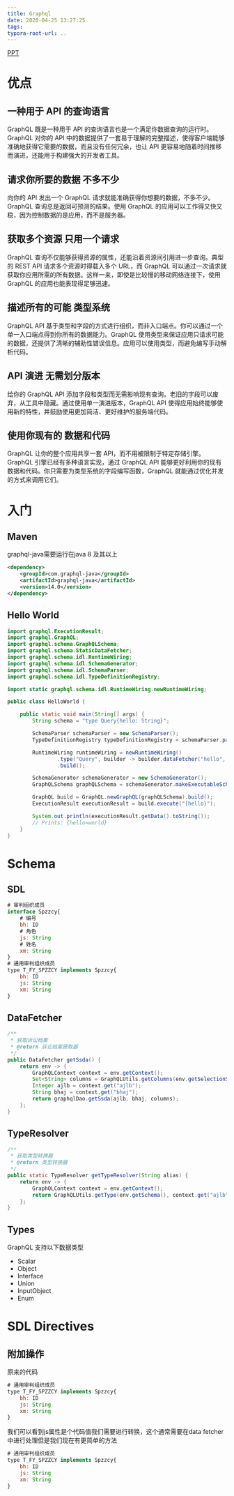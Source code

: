 ```yaml
---
title: Graphql
date: 2020-04-25 13:27:25
tags:
typora-root-url: ..
---
```

[PPT](/reveal.js/graphql.html)
# 优点
## 一种用于 API 的查询语言
GraphQL 既是一种用于 API 的查询语言也是一个满足你数据查询的运行时。 GraphQL 对你的 API 中的数据提供了一套易于理解的完整描述，使得客户端能够准确地获得它需要的数据，而且没有任何冗余，也让 API 更容易地随着时间推移而演进，还能用于构建强大的开发者工具。

## 请求你所要的数据 不多不少
向你的 API 发出一个 GraphQL 请求就能准确获得你想要的数据，不多不少。 GraphQL 查询总是返回可预测的结果。使用 GraphQL 的应用可以工作得又快又稳，因为控制数据的是应用，而不是服务器。

## 获取多个资源 只用一个请求
GraphQL 查询不仅能够获得资源的属性，还能沿着资源间引用进一步查询。典型的 REST API 请求多个资源时得载入多个 URL，而 GraphQL 可以通过一次请求就获取你应用所需的所有数据。这样一来，即使是比较慢的移动网络连接下，使用 GraphQL 的应用也能表现得足够迅速。

## 描述所有的可能 类型系统
GraphQL API 基于类型和字段的方式进行组织，而非入口端点。你可以通过一个单一入口端点得到你所有的数据能力。GraphQL 使用类型来保证应用只请求可能的数据，还提供了清晰的辅助性错误信息。应用可以使用类型，而避免编写手动解析代码。

## API 演进 无需划分版本

给你的 GraphQL API 添加字段和类型而无需影响现有查询。老旧的字段可以废弃，从工具中隐藏。通过使用单一演进版本，GraphQL API 使得应用始终能够使用新的特性，并鼓励使用更加简洁、更好维护的服务端代码。

## 使用你现有的 数据和代码

GraphQL 让你的整个应用共享一套 API，而不用被限制于特定存储引擎。GraphQL 引擎已经有多种语言实现，通过 GraphQL API 能够更好利用你的现有数据和代码。你只需要为类型系统的字段编写函数，GraphQL 就能通过优化并发的方式来调用它们。

# 入门

## Maven

graphql-java需要运行在java 8 及其以上

```xml
<dependency>
    <groupId>com.graphql-java</groupId>
    <artifactId>graphql-java</artifactId>
    <version>14.0</version>
</dependency>
```

## Hello World

```java
import graphql.ExecutionResult;
import graphql.GraphQL;
import graphql.schema.GraphQLSchema;
import graphql.schema.StaticDataFetcher;
import graphql.schema.idl.RuntimeWiring;
import graphql.schema.idl.SchemaGenerator;
import graphql.schema.idl.SchemaParser;
import graphql.schema.idl.TypeDefinitionRegistry;

import static graphql.schema.idl.RuntimeWiring.newRuntimeWiring;

public class HelloWorld {

    public static void main(String[] args) {
        String schema = "type Query{hello: String}";

        SchemaParser schemaParser = new SchemaParser();
        TypeDefinitionRegistry typeDefinitionRegistry = schemaParser.parse(schema);

        RuntimeWiring runtimeWiring = newRuntimeWiring()
                .type("Query", builder -> builder.dataFetcher("hello", new StaticDataFetcher("world")))
                .build();

        SchemaGenerator schemaGenerator = new SchemaGenerator();
        GraphQLSchema graphQLSchema = schemaGenerator.makeExecutableSchema(typeDefinitionRegistry, runtimeWiring);

        GraphQL build = GraphQL.newGraphQL(graphQLSchema).build();
        ExecutionResult executionResult = build.execute("{hello}");

        System.out.println(executionResult.getData().toString());
        // Prints: {hello=world}
    }
}
```

# Schema
## SDL

```javascript
# 审判组织成员
interface Spzzcy{
    # 编号
    bh: ID
    # 角色
    js: String
    # 姓名
    xm: String
}
# 通用审判组织成员
type T_FY_SPZZCY implements Spzzcy{
    bh: ID
    js: String
    xm: String
}

```

## DataFetcher

```java
/**
 * 获取诉讼档案
 * @return 诉讼档案获取器
 */
public DataFetcher getSsda() {
	return env -> {
		GraphQLContext context = env.getContext();
		Set<String> columns = GraphQLUtils.getColumns(env.getSelectionSet(), env.getFieldType());
		Integer ajlb = context.get("ajlb");
		String bhaj = context.get("bhaj");
		return graphqlDao.getSsda(ajlb, bhaj, columns);
	};
}
```

## TypeResolver

```java
/**
 * 获取类型转换器
 * @return 类型转换器
 */
public static TypeResolver getTypeResolver(String alias) {
	return env -> {
		GraphQLContext context = env.getContext();
		return GraphQLUtils.getType(env.getSchema(), context.get("ajlb"), alias);
	};
}
```

## Types

GraphQL 支持以下数据类型

- Scalar
- Object
- Interface
- Union
- InputObject
- Enum

# SDL Directives

## 附加操作

原来的代码
```javascript
# 通用审判组织成员
type T_FY_SPZZCY implements Spzzcy{
    bh: ID
    js: String
    xm: String
}

```
我们可以看到js属性是个代码值我们需要进行转换，这个通常需要在data fetcher中进行处理但是我们现在有更简单的方法
```javascript
# 通用审判组织成员
type T_FY_SPZZCY implements Spzzcy{
    bh: ID
    js: String 
    xm: String
}

```
